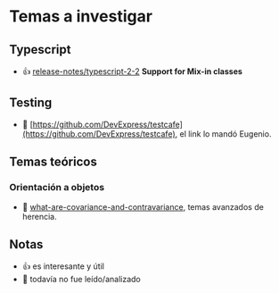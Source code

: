 # Temas a investigar

## Typescript

  * 👍 [release-notes/typescript-2-2](https://www.typescriptlang.org/docs/handbook/release-notes/typescript-2-2.html) **Support for Mix-in classes**

## Testing

  * 🙈 [https://github.com/DevExpress/testcafe](https://github.com/DevExpress/testcafe), el link lo mandó Eugenio. 

## Temas teóricos

### Orientación a objetos

  * 🙈 [what-are-covariance-and-contravariance](https://www.stephanboyer.com/post/132/what-are-covariance-and-contravariance), temas avanzados de herencia. 



## Notas

  * 👍 es interesante y útil
  * 🙈 todavía no fue leído/analizado 
